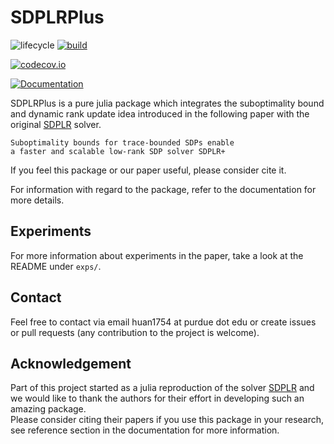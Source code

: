 # SDPLRPlus

<!-- Tidyverse lifecycle badges, see https://www.tidyverse.org/lifecycle/ Uncomment or delete as needed. -->
![lifecycle](https://img.shields.io/badge/lifecycle-experimental-orange.svg)<!--
![lifecycle](https://img.shields.io/badge/lifecycle-maturing-blue.svg)
![lifecycle](https://img.shields.io/badge/lifecycle-stable-green.svg)
![lifecycle](https://img.shields.io/badge/lifecycle-retired-orange.svg)
![lifecycle](https://img.shields.io/badge/lifecycle-archived-red.svg)
![lifecycle](https://img.shields.io/badge/lifecycle-dormant-blue.svg) -->
[![build](https://github.com/luotuoqingshan/SDPLR.jl/workflows/CI/badge.svg)](https://github.com/luotuoqingshan/SDPLR.jl/actions?query=workflow%3ACI)
<!-- travis-ci.com badge, uncomment or delete as needed, depending on whether you are using that service. -->
<!-- [![Build Status](https://travis-ci.com/luotuoqingshan/SDPLR.jl.svg?branch=master)](https://travis-ci.com/luotuoqingshan/SDPLR.jl) -->
<!-- Coverage badge on codecov.io, which is used by default. -->
[![codecov.io](http://codecov.io/github/luotuoqingshan/SDPLR.jl/coverage.svg?branch=master)](http://codecov.io/github/luotuoqingshan/SDPLR.jl?branch=master)
<!-- Documentation -- uncomment or delete as needed -->
<!--
[![Documentation](https://img.shields.io/badge/docs-stable-blue.svg)](https://luotuoqingshan.github.io/SDPLR.jl/stable)
-->
[![Documentation](https://img.shields.io/badge/docs-dev-blue.svg)](https://luotuoqingshan.github.io/SDPLR.jl/dev)
<!-- Aqua badge, see test/runtests.jl -->
<!-- [![Aqua QA](https://raw.githubusercontent.com/JuliaTesting/Aqua.jl/master/badge.svg)](https://github.com/JuliaTesting/Aqua.jl) -->

SDPLRPlus is a pure julia package which integrates the suboptimality bound and dynamic rank update idea introduced in the following paper with the original [SDPLR](https://sburer.github.io/projects.html) solver.  
```
Suboptimality bounds for trace-bounded SDPs enable
a faster and scalable low-rank SDP solver SDPLR+
```
If you feel this package or our paper useful, please consider cite it. 

For information with regard to the package, refer to the documentation for more details.  

## Experiments 
For more information about experiments in the paper, 
take a look at the README under `exps/`. 

## Contact
Feel free to contact via email huan1754 at purdue dot edu or create issues or pull requests (any contribution to the project is welcome).

## Acknowledgement
Part of this project started as a julia reproduction of 
the solver [SDPLR](https://sburer.github.io/projects.html) and we would like to thank the authors 
for their effort in developing such an amazing package.  
Please consider citing their papers if you use 
this package in your research, see reference section
in the documentation for more information.